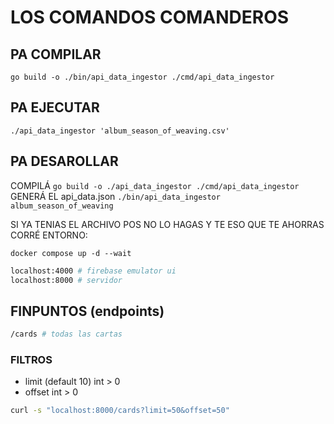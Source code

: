 # LOS COMANDOS COMANDEROS

## PA COMPILAR

`go build -o ./bin/api_data_ingestor ./cmd/api_data_ingestor`

## PA EJECUTAR

`./api_data_ingestor 'album_season_of_weaving.csv'`

## PA DESAROLLAR

COMPILÁ `go build -o ./api_data_ingestor ./cmd/api_data_ingestor` GENERÁ EL
api_data.json `./bin/api_data_ingestor album_season_of_weaving`

SI YA TENIAS EL ARCHIVO POS NO LO HAGAS Y TE ESO QUE TE AHORRAS
CORRÉ ENTORNO:

`docker compose up -d --wait`

```bash
localhost:4000 # firebase emulator ui
localhost:8000 # servidor
```

## FINPUNTOS (endpoints)

```bash
/cards # todas las cartas
```

### FILTROS

- limit (default 10) int > 0
- offset int > 0

```bash
curl -s "localhost:8000/cards?limit=50&offset=50"
```
